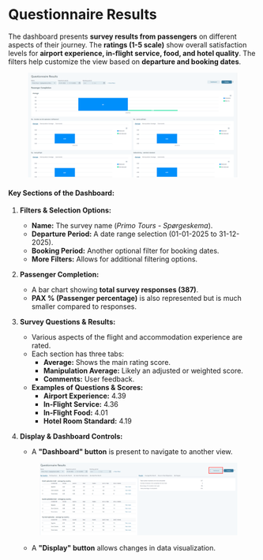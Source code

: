 # Questionnaire Results

The dashboard presents **survey results from passengers** on different aspects of their journey. The **ratings (1-5 scale)** show overall satisfaction levels for **airport experience, in-flight service, food, and hotel quality**. The filters help customize the view based on **departure and booking dates**.

<figure><img src="../../.gitbook/assets/image (4) (1) (1) (1) (1) (1) (1) (1) (1) (1) (1) (1) (1) (1) (1) (1) (1) (1) (1) (1).png" alt=""><figcaption></figcaption></figure>

#### **Key Sections of the Dashboard:**

1. **Filters & Selection Options:**
   * **Name:** The survey name (_Primo Tours - Spørgeskema_).
   * **Departure Period:** A date range selection (01-01-2025 to 31-12-2025).
   * **Booking Period:** Another optional filter for booking dates.
   * **More Filters:** Allows for additional filtering options.
2. **Passenger Completion:**
   * A bar chart showing **total survey responses (387)**.
   * **PAX % (Passenger percentage)** is also represented but is much smaller compared to responses.
3. **Survey Questions & Results:**
   * Various aspects of the flight and accommodation experience are rated.
   * Each section has three tabs:
     * **Average:** Shows the main rating score.
     * **Manipulation Average:** Likely an adjusted or weighted score.
     * **Comments:** User feedback.
   * **Examples of Questions & Scores:**
     * **Airport Experience:** 4.39
     * **In-Flight Service:** 4.36
     * **In-Flight Food:** 4.01
     * **Hotel Room Standard:** 4.19
4.  **Display & Dashboard Controls:**

    * A **"Dashboard" button** is present to navigate to another view.

    <figure><img src="../../.gitbook/assets/image (5) (1) (1) (1) (1) (1) (1) (1) (1) (1) (1) (1) (1) (1) (1) (1) (1) (1) (1) (1).png" alt=""><figcaption></figcaption></figure>

    * A **"Display" button** allows changes in data visualization.
